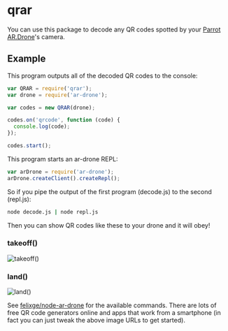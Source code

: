 # qrar

You can use this package to decode any QR codes spotted by your [Parrot AR.Drone](http://ardrone2.parrot.com/)'s camera.

## Example

This program outputs all of the decoded QR codes to the console:

```javascript
var QRAR = require('qrar');
var drone = require('ar-drone');

var codes = new QRAR(drone);

codes.on('qrcode', function (code) {
  console.log(code);
});

codes.start();
```

This program starts an ar-drone REPL:

```javascript
var arDrone = require('ar-drone');
arDrone.createClient().createRepl();
```

So if you pipe the output of the first program (decode.js) to the second (repl.js):

```bash
node decode.js | node repl.js
```

Then you can show QR codes like these to your drone and it will obey!

### takeoff()
![takeoff()](http://api.qrserver.com/v1/create-qr-code/?data=takeoff\(\)&size=250x250)

### land()
![land()](http://api.qrserver.com/v1/create-qr-code/?data=land\(\)&size=250x250)

See [felixge/node-ar-drone](https://github.com/felixge/node-ar-drone) for the available commands. There are lots of free QR code generators online and apps that work from a smartphone (in fact you can just tweak the above image URLs to get started).
